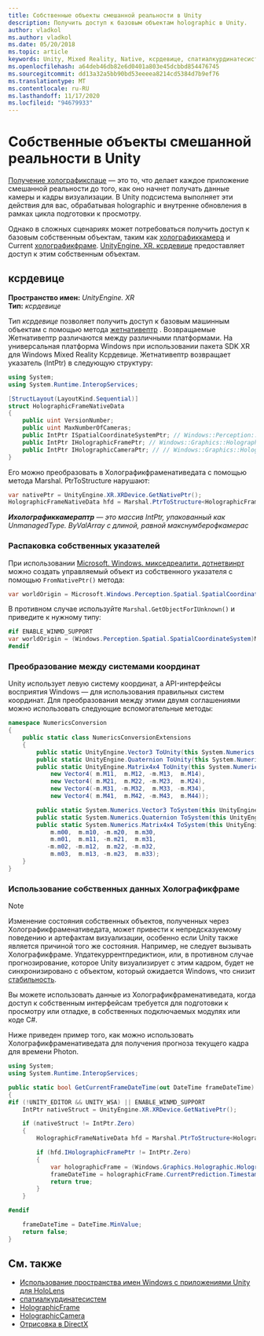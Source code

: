 ```yaml
---
title: Собственные объекты смешанной реальности в Unity
description: Получить доступ к базовым объектам holographic в Unity.
author: vladkol
ms.author: vladkol
ms.date: 05/20/2018
ms.topic: article
keywords: Unity, Mixed Reality, Native, ксрдевице, спатиалкурдинатесистем, холографикфраме, холографиккамера, испатиалкурдинатесистем, iholographicframe, iholographiccamera, getnativeptr, гарнитура смешанной реальности, гарнитура Windows Mixed Reality, гарнитура виртуальной реальности
ms.openlocfilehash: a64deb46db82e6d0401a803e45dcbbd854476745
ms.sourcegitcommit: dd13a32a5bb90bd53eeeea8214cd5384d7b9ef76
ms.translationtype: MT
ms.contentlocale: ru-RU
ms.lasthandoff: 11/17/2020
ms.locfileid: "94679933"
---
```

# <a name="mixed-reality-native-objects-in-unity"></a>Собственные объекты смешанной реальности в Unity

[Получение холографикспаце](../native/getting-a-holographicspace.md) — это то, что делает каждое приложение смешанной реальности до того, как оно начнет получать данные камеры и кадры визуализации. В Unity подсистема выполняет эти действия для вас, обрабатывая holographic и внутренне обновления в рамках цикла подготовки к просмотру.

Однако в сложных сценариях может потребоваться получить доступ к базовым собственным объектам, таким как <a href="https://docs.microsoft.com/uwp/api/windows.graphics.holographic.holographiccamera" target="_blank">холографиккамера</a> и Current <a href="https://docs.microsoft.com/uwp/api/windows.graphics.holographic.holographicframe" target="_blank">холографикфраме</a>. <a href="https://docs.unity3d.com/ScriptReference/XR.XRDevice.html" target="_blank">UnityEngine. XR. ксрдевице</a> предоставляет доступ к этим собственным объектам.

## <a name="xrdevice"></a>ксрдевице 

**Пространство имен:** *UnityEngine. XR*<br>
**Тип:** *ксрдевице*

Тип *ксрдевице* позволяет получить доступ к базовым машинным объектам с помощью метода <a href="https://docs.unity3d.com/ScriptReference/XR.XRDevice.GetNativePtr.html" target="_blank">жетнативептр</a> . Возвращаемые Жетнативептр различаются между различными платформами. На универсальная платформа Windows при использовании пакета SDK XR для Windows Mixed Reality Ксрдевице. Жетнативептр возвращает указатель (IntPtr) в следующую структуру: 

```cs
using System;
using System.Runtime.InteropServices;

[StructLayout(LayoutKind.Sequential)]
struct HolographicFrameNativeData
{
    public uint VersionNumber;
    public uint MaxNumberOfCameras;
    public IntPtr ISpatialCoordinateSystemPtr; // Windows::Perception::Spatial::ISpatialCoordinateSystem
    public IntPtr IHolographicFramePtr; // Windows::Graphics::Holographic::IHolographicFrame 
    public IntPtr IHolographicCameraPtr; // // Windows::Graphics::Holographic::IHolographicCamera
}
```
Его можно преобразовать в Холографикфраменативедата с помощью метода Marshal. PtrToStructure нарушают:
```cs
var nativePtr = UnityEngine.XR.XRDevice.GetNativePtr();
HolographicFrameNativeData hfd = Marshal.PtrToStructure<HolographicFrameNativeData>(nativePtr);
```
***Ихолографиккамераптр** — это массив IntPtr, упакованный как UnmanagedType. ByValArray с длиной, равной макснумберофкамерас* 

### <a name="unmarshaling-native-pointers"></a>Распаковка собственных указателей

При использовании [Microsoft. Windows. микседреалити. дотнетвинрт](https://www.nuget.org/packages/Microsoft.Windows.MixedReality.DotNetWinRT) можно создать управляемый объект из собственного указателя с помощью `FromNativePtr()` метода:

```cs
var worldOrigin = Microsoft.Windows.Perception.Spatial.SpatialCoordinateSystem.FromNativePtr(hfd.ISpatialCoordinateSystemPtr);
```

В противном случае используйте `Marshal.GetObjectForIUnknown()` и приведите к нужному типу:

```cs
#if ENABLE_WINMD_SUPPORT
var worldOrigin = (Windows.Perception.Spatial.SpatialCoordinateSystem)Marshal.GetObjectForIUnknown(hfd.ISpatialCoordinateSystemPtr);
#endif
```

### <a name="converting-between-coordinate-systems"></a>Преобразование между системами координат

Unity использует левую систему координат, а API-интерфейсы восприятия Windows — для использования правильных систем координат. Для преобразования между этими двумя соглашениями можно использовать следующие вспомогательные методы:

```cs
namespace NumericsConversion
{
    public static class NumericsConversionExtensions
    {
        public static UnityEngine.Vector3 ToUnity(this System.Numerics.Vector3 v) => new UnityEngine.Vector3(v.X, v.Y, -v.Z);
        public static UnityEngine.Quaternion ToUnity(this System.Numerics.Quaternion q) => new UnityEngine.Quaternion(-q.X, -q.Y, q.Z, q.W);
        public static UnityEngine.Matrix4x4 ToUnity(this System.Numerics.Matrix4x4 m) => new UnityEngine.Matrix4x4(
            new Vector4( m.M11,  m.M12, -m.M13,  m.M14),
            new Vector4( m.M21,  m.M22, -m.M23,  m.M24),
            new Vector4(-m.M31, -m.M32,  m.M33, -m.M34),
            new Vector4( m.M41,  m.M42, -m.M43,  m.M44));

        public static System.Numerics.Vector3 ToSystem(this UnityEngine.Vector3 v) => new System.Numerics.Vector3(v.x, v.y, -v.z);
        public static System.Numerics.Quaternion ToSystem(this UnityEngine.Quaternion q) => new System.Numerics.Quaternion(-q.x, -q.y, q.z, q.w);
        public static System.Numerics.Matrix4x4 ToSystem(this UnityEngine.Matrix4x4 m) => new System.Numerics.Matrix4x4(
            m.m00,  m.m10, -m.m20,  m.m30,
            m.m01,  m.m11, -m.m21,  m.m31,
           -m.m02, -m.m12,  m.m22, -m.m32,
            m.m03,  m.m13, -m.m23,  m.m33);
    }
}
```

### <a name="using-holographicframe-native-data"></a>Использование собственных данных Холографикфраме

> [!NOTE]
> Изменение состояния собственных объектов, полученных через Холографикфраменативедата, может привести к непредсказуемому поведению и артефактам визуализации, особенно если Unity также является причиной того же состояния.  Например, не следует вызывать Холографикфраме. Упдатекуррентпредиктион, или, в противном случае прогнозирование, которое Unity визуализирует с этим кадром, будет не синхронизировано с объектом, который ожидается Windows, что снизит [стабильность](../platform-capabilities-and-apis/hologram-stability.md).

Вы можете использовать данные из Холографикфраменативедата, когда доступ к собственным интерфейсам требуется для подготовки к просмотру или отладке, в собственных подключаемых модулях или коде C#. 

Ниже приведен пример того, как можно использовать Холографикфраменативедата для получения прогноза текущего кадра для времени Photon. 
```cs
using System;
using System.Runtime.InteropServices;

public static bool GetCurrentFrameDateTime(out DateTime frameDateTime)
{
#if (!UNITY_EDITOR && UNITY_WSA) || ENABLE_WINMD_SUPPORT
    IntPtr nativeStruct = UnityEngine.XR.XRDevice.GetNativePtr();

    if (nativeStruct != IntPtr.Zero)
    {
        HolographicFrameNativeData hfd = Marshal.PtrToStructure<HolographicFrameNativeData>(nativeStruct);

        if (hfd.IHolographicFramePtr != IntPtr.Zero)
        {
            var holographicFrame = (Windows.Graphics.Holographic.HolographicFrame)Marshal.GetObjectForIUnknown(hfd.IHolographicFramePtr);
            frameDateTime = holographicFrame.CurrentPrediction.Timestamp.TargetTime.DateTime;
            return true;
        }
    }

#endif

    frameDateTime = DateTime.MinValue;
    return false;
}

```

## <a name="see-also"></a>См. также
* [Использование пространства имен Windows с приложениями Unity для HoloLens](using-the-windows-namespace-with-unity-apps-for-hololens.md)
* <a href="https://docs.microsoft.com/uwp/api/windows.perception.spatial.spatialcoordinatesystem" target="_blank">спатиалкурдинатесистем</a>
* <a href="https://docs.microsoft.com/uwp/api/windows.graphics.holographic.holographicframe" target="_blank">HolographicFrame</a>
* <a href="https://docs.microsoft.com/uwp/api/windows.graphics.holographic.holographiccamera" target="_blank">HolographicCamera</a>
* [Отрисовка в DirectX](../native/rendering-in-directx.md)
